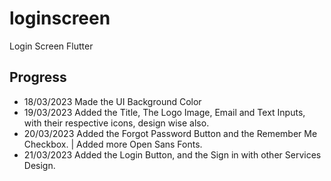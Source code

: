 # loginscreen

Login Screen Flutter

## Progress

- 18/03/2023 Made the UI Background Color 
- 19/03/2023 Added the Title, The Logo Image, Email and Text Inputs, with their respective icons, design wise also.
- 20/03/2023 Added the Forgot Password Button and the Remember Me Checkbox. | Added more Open Sans Fonts.
- 21/03/2023 Added the Login Button, and the Sign in with other Services Design.
